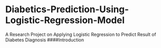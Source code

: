 # Diabetics-Prediction-Using-Logistic-Regression-Model
A Research Project on Applying Logistic Regression to Predict Result of Diabetes Diagnosis
####Introduction
